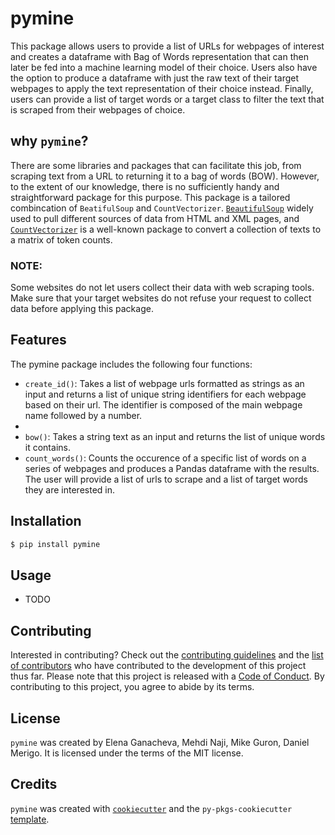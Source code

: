 # pymine

This package allows users to provide a list of URLs for webpages of interest and creates a dataframe with Bag of Words representation that can then later be fed into a machine learning model of their choice. Users also have the option to produce a dataframe with just the raw text of their target webpages to apply the text representation of their choice instead. Finally, users can provide a list of target words or a target class to filter the text that is scraped from their webpages of choice.


## why `pymine`?
There are some libraries and packages that can facilitate this job, from scraping text from a URL to returning it to a bag of words (BOW). However, to the extent of our knowledge, there is no sufficiently handy and straightforward package for this purpose. This package is a tailored combincation of `BeatifulSoup` and `CountVectorizer`. [`BeautifulSoup`](https://www.crummy.com/software/BeautifulSoup/bs4/doc/) widely used to pull different sources of data from HTML and XML pages, and [`CountVectorizer`](https://scikit-learn.org/stable/modules/generated/sklearn.feature_extraction.text.CountVectorizer.html) is a well-known package to convert a collection of texts to a matrix of token counts.

### NOTE:
Some websites do not let users collect their data with web scraping tools. Make sure that your target websites do not refuse your request to collect data before applying this package. 

## Features
The pymine package includes the following four functions:

* `create_id()`: Takes a list of webpage urls formatted as strings as an input and returns a list of unique string identifiers for each webpage based on their url.  The identifier is composed of the main webpage name followed by a number.
* 
* `bow()`: Takes a string text as an input and returns the list of unique words it contains.
* `count_words()`: Counts the occurence of a specific list of words on a series of webpages and produces a Pandas dataframe with the results. The user will provide a list of urls to scrape and a list of target words they are interested in. 

## Installation

```bash
$ pip install pymine
```

## Usage

- TODO

## Contributing

Interested in contributing? Check out the [contributing guidelines](CONTRIBUTING.md) and the [list of contributors](CONTRIBUTORS.md) who have contributed to the development of this project thus far. Please note that this project is released with a [Code of Conduct](CONDUCT.md). By contributing to this project, you agree to abide by its terms.

## License

`pymine` was created by Elena Ganacheva, Mehdi Naji, Mike Guron, Daniel Merigo. It is licensed under the terms of the MIT license.

## Credits

`pymine` was created with [`cookiecutter`](https://cookiecutter.readthedocs.io/en/latest/) and the `py-pkgs-cookiecutter` [template](https://github.com/py-pkgs/py-pkgs-cookiecutter).

